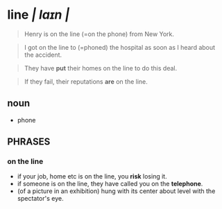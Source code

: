 # line _| laɪn |_

> Henry is on the line (=on the phone) from New York.

> I got on the line to (=phoned) the hospital as soon as I heard about the accident.

> They have __put__ their homes on the line to do this deal.

> If they fail, their reputations __are__ on the line.


## noun
- phone

## PHRASES
### on the line
- if your job, home etc is on the line, you __risk__ losing it.
- if someone is on the line, they have called you on the __telephone__.
- (of a picture in an exhibition) hung with its center about level with the spectator's eye.
